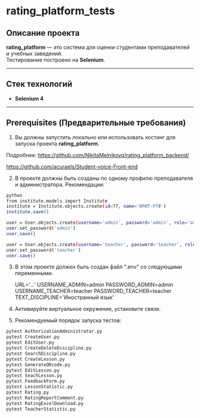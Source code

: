 # **rating_platform_tests**

## Описание проекта
**rating_platform** — это система для оценки студентами преподавателей и учебных заведений.  
Тестирование построено на **Selenium**.

---

## Стек технологий
- **Selenium 4**

---

## Prerequisites (Предварительные требования)
1. Вы должны запустить локально или использовать хостинг для запуска проекта **rating_platform**.

Подробнее:
https://github.com/NikitaMelnikovq/rating_platform_backend/

https://github.com/acuraels/Student-voice-Front-end

2. В проекте должны быть созданы по одному профилю преподавателя и администратора.
Рекомендации:
```bash
python
from institute.models import Institute
institute = Institute.objects.create(id=77, name='ИРИТ-РТФ')
institute.save()

user = User.objects.create(username='admin', password='admin', role='admin', first_name='Админ', surname='Админов', last_name='Админович', institute_id=77)
user.set_password('admin')
user.save()

user = User.objects.create(username='teacher', password='teacher', role='teacher', first_name='Преподавательский', surname='Преподаватель', institute_id=77)
user.set_password('teacher')
user.save()
```

3. В этом проекте должен быть создан файл ".env" со следующими переменными.

    URL='...'
    USERNAME_ADMIN=admin
    PASSWORD_ADMIN=admin
    USERNAME_TEACHER=teacher
    PASSWORD_TEACHER=teacher
    TEXT_DISCIPLINE='Иностранный язык'

4. Активируйте виртуальное окружение, установите связи.

5. Рекомендуемый порядок запуска тестов:

```bash
pytest AuthorizationAdministrator.py
pytest CreateUser.py
pytest EditUser.py
pytest CreateDeleteDiscipline.py
pytest SearchDiscipline.py
pytest CreateLesson.py
pytest GenerateQRcode.py
pytest EditLesson.py
pytest SeachLesson.py
pytest FeedbackForm.py
pytest LessonStatistic.py
pytest Rating.py
pytest RatingReportComment.py
pytest RatingExcelDownload.py
pytest TeacherStatistic.py
```